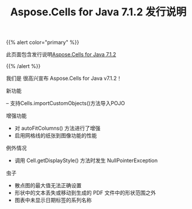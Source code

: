 ﻿---
title: Aspose.Cells for Java 7.1.2 发行说明
type: docs
weight: 80
url: /zh/java/aspose-cells-for-java-7-1-2-release-notes/
---
{{% alert color="primary" %}} 

此页面包含发行说明[Aspose.Cells for Java 7.1.2](https://downloads.aspose.com/cells/java/new-releases/aspose.cells-for-java-7.1.2/)

{{% /alert %}} 

我们是
很高兴宣布 Aspose.Cells for Java v7.1.2！

新功能

 – 支持Cells.importCustomObjects()方法导入POJO

增强功能

- 对 autoFitColumns() 方法进行了增强
- 启用网格线的纸张到图像功能的性能

例外情况

- 调用 Cell.getDisplayStyle() 方法时发生 NullPointerException

虫子

- 散点图的最大值无法正确设置
- 形状中的文本丢失或移动到生成的 PDF 文件中的形状范围之外
- 图表中未显示日期标签的系列名称
